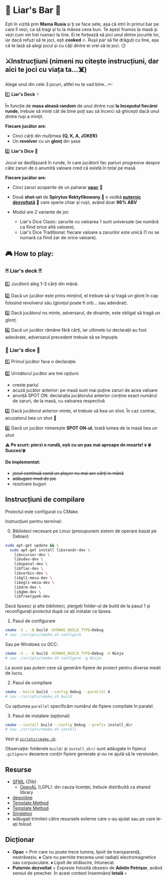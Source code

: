 # 🍻 Liar's Bar 🔫

Ești în vizită prin **Mama Rusia** și ți se face sete, așa că intri în primul bar pe care îl vezi, ca să tragi și tu la măsea ceva bun.
Te așezi frumos la masă și vezi cum vin trei rusnaci la tine. Ei te forțează să joci unul dintre jocurile lor, iar dacă refuzi să te joci, ești **cooked** 🔥.
Rușii par să fie drăguți cu tine, așa că te lasă să alegi jocul și cu câți dintre ei vrei să te joci. 😏


## ⚔️Instrucțiuni (**nimeni nu citește instrucțiuni, dar aici te joci cu viața ta...☠️**)
Alege unul din cele 3 jocuri, altfel nu te vad bine...⚰️:

1️⃣ **Liar's Deck** 🃏

În funcție de **masa aleasă random** de unul dintre ruși **la începutul fiecărei runde**, trebuie să minți cât de bine poți sau să încerci să ghicești dacă unul dintre ruși a mințit.


**Fiecare jucător are**:
- Cinci cărți din mulțimea **{Q, K, A, JOKER}**
- Un **revolver** cu un **glonț** din șase


2️⃣ **Liar's Dice** 🎲

Jocul se desfășoară în runde, în care jucătorii fac pariuri progresive despre câte zaruri de o anumită valoare cred că există în total pe masă.

**Fiecare jucător are**:
- Cinci zaruri acoperite de un paharar **[opac](#dicționar)** 🥤
- Două **shot-uri** de **Spirytus Rektyfikowany 🍷** o vodkă **[puternic dezvoltată](#dicționar)** 💪 care sperie chiar și rușii, având doar **96% ABV**

- Modul are 2 variante de joc
  - Liar's Dice Clasic: zarurile cu valoarea 1 sunt universale (se numără ca fiind orice altă valoare);
  - Liar's Dice Tradițional: fiecare valoare a zarurilor este unică (1 nu se numară ca fiind zar de orice valoare).



## 🎮 How to play:

### 🃏 Liar's deck 🃏
1️⃣ Jucătorii aleg 1-3 cărți din mână.

2️⃣ Dacă un jucător este prins mințind, el trebuie să-și tragă un glonț în cap folosind revolverul său (glonțul poate fi orb... sau adevărat).

3️⃣ Dacă jucătorul nu minte, adversarul, de dinainte, este obligat să tragă un glonț.

4️⃣ Dacă un jucător rămâne fără cărți, iar ultimele lui declarații au fost adevărate, adversarul precedent trebuie să se împuște.

### 🎲 Liar's dice 🎲
1️⃣ Primul jucător face o declarație.

2️⃣ Următorul jucător are trei opțiuni:
- creste pariul
- acuză jucător anterior: pe masă sunt mai puține zaruri de acea valoare
- anunță SPOT ON: declarația jucătorului anterior conține exact numărul de zaruri, de la masă, cu valoarea respectivă 

3️⃣ Dacă jucătorul anterior minte, el trebuie să bea un shot. În caz contrar, acuzatorul bea un shot 🥃

4️⃣ Dacă un jucător nimerește **SPOT ON-ul**, toată lumea de la masă bea un shot



**⚠️ Pe scurt: pierzi o rundă, ești cu un pas mai aproape de moarte! 💀**
🍀**Succes**!🍀


#### De implementat:
- ~~jocul continuă cand un player nu mai are cărți in mână~~
- ~~adăugare mod de joc~~
- rezolvare buguri

## Instrucțiuni de compilare

Proiectul este configurat cu CMake.

Instrucțiuni pentru terminal:

0. Biblioteci necesare pe Linux (presupunem sistem de operare bazat pe Debian)
```sh
sudo apt-get update && \
  sudo apt-get install libxrandr-dev \
    libxcursor-dev \
    libudev-dev \
    libopenal-dev \
    libflac-dev \
    libvorbis-dev \
    libgl1-mesa-dev \
    libegl1-mesa-dev \
    libdrm-dev \
    libgbm-dev \
    libfreetype6-dev
```

Dacă lipsesc și alte biblioteci, ștergeți folder-ul de build de la pasul 1 și reconfigurați proiectul după ce ați instalat ce lipsea.

1. Pasul de configurare
```sh
cmake -S . -B build -DCMAKE_BUILD_TYPE=Debug
# sau ./scripts/cmake.sh configure
```

Sau pe Windows cu GCC:
```sh
cmake -S . -B build -DCMAKE_BUILD_TYPE=Debug -G Ninja
# sau ./scripts/cmake.sh configure -g Ninja
```

La acest pas putem cere să generăm fișiere de proiect pentru diverse medii de lucru.


2. Pasul de compilare
```sh
cmake --build build --config Debug --parallel 6
# sau ./scripts/cmake.sh build
```

Cu opțiunea `parallel` specificăm numărul de fișiere compilate în paralel.


3. Pasul de instalare (opțional)
```sh
cmake --install build --config Debug --prefix install_dir
# sau ./scripts/cmake.sh install
```

Vezi și [`scripts/cmake.sh`](scripts/cmake.sh).

Observație: folderele `build/` și `install_dir/` sunt adăugate în fișierul `.gitignore` deoarece
conțin fișiere generate și nu ne ajută să le versionăm.


## Resurse

- [SFML](https://github.com/SFML/SFML/tree/2.6.1) (Zlib)
  - [OpenAL](https://openal-soft.org/) (LGPL): din cauza licenței, trebuie distribuită ca shared library
- [dexonline](https://dexonline.ro/definitie/opac/definitii) 
- [Template Method](https://www.geeksforgeeks.org/template-method-design-pattern/)
- [Template Method](https://refactoring.guru/design-patterns/template-method/cpp/example)
- [Singleton](https://refactoring.guru/design-patterns/singleton/cpp/example)
- adăugați trimiteri către resursele externe care v-au ajutat sau pe care le-ați folosit



## Dicționar
- **Opac** = Prin care nu poate trece lumina, lipsit de transparență, nestrăveziu. ♦ Care nu permite trecerea unei radiații electromagnetice sau corpusculare. ♦ Lipsit de strălucire, întunecat.
- **Puternic dezvoltat** = Expresie folosită obsesiv de **Adelin Petrișor**, având sensul de șmecher. În acest context însemnând **letală** 💀